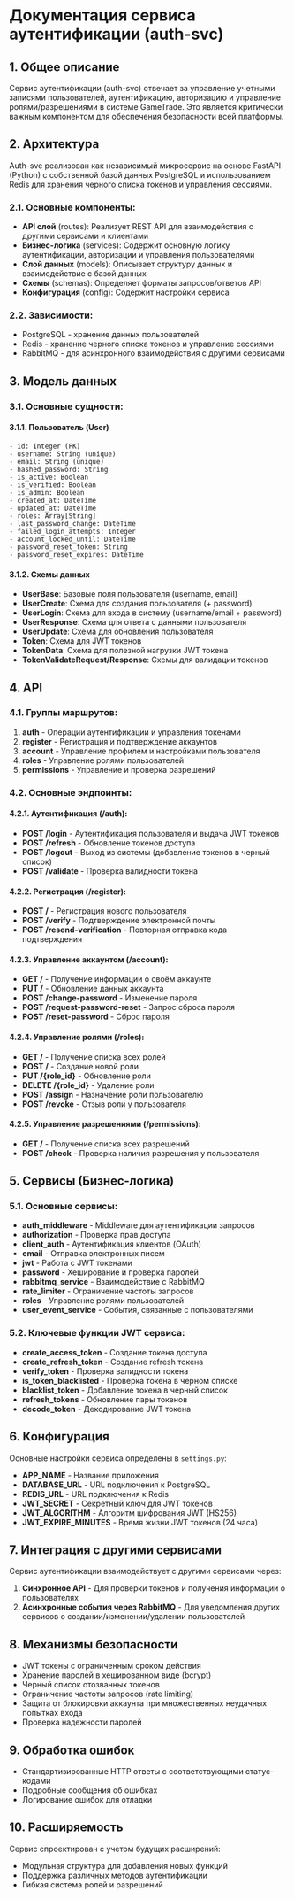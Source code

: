 # Документация сервиса аутентификации (auth-svc)

## 1. Общее описание

Сервис аутентификации (auth-svc) отвечает за управление учетными записями пользователей, аутентификацию, авторизацию и управление ролями/разрешениями в системе GameTrade. Это является критически важным компонентом для обеспечения безопасности всей платформы.

## 2. Архитектура

Auth-svc реализован как независимый микросервис на основе FastAPI (Python) с собственной базой данных PostgreSQL и использованием Redis для хранения черного списка токенов и управления сессиями.

### 2.1. Основные компоненты:

- **API слой** (routes): Реализует REST API для взаимодействия с другими сервисами и клиентами
- **Бизнес-логика** (services): Содержит основную логику аутентификации, авторизации и управления пользователями
- **Слой данных** (models): Описывает структуру данных и взаимодействие с базой данных
- **Схемы** (schemas): Определяет форматы запросов/ответов API
- **Конфигурация** (config): Содержит настройки сервиса

### 2.2. Зависимости:

- PostgreSQL - хранение данных пользователей
- Redis - хранение черного списка токенов и управление сессиями
- RabbitMQ - для асинхронного взаимодействия с другими сервисами

## 3. Модель данных

### 3.1. Основные сущности:

#### 3.1.1. Пользователь (User)

```
- id: Integer (PK)
- username: String (unique)
- email: String (unique)
- hashed_password: String
- is_active: Boolean
- is_verified: Boolean
- is_admin: Boolean
- created_at: DateTime
- updated_at: DateTime
- roles: Array[String]
- last_password_change: DateTime
- failed_login_attempts: Integer
- account_locked_until: DateTime
- password_reset_token: String
- password_reset_expires: DateTime
```

#### 3.1.2. Схемы данных

- **UserBase**: Базовые поля пользователя (username, email)
- **UserCreate**: Схема для создания пользователя (+ password)
- **UserLogin**: Схема для входа в систему (username/email + password)
- **UserResponse**: Схема для ответа с данными пользователя
- **UserUpdate**: Схема для обновления пользователя
- **Token**: Схема для JWT токенов
- **TokenData**: Схема для полезной нагрузки JWT токена
- **TokenValidateRequest/Response**: Схемы для валидации токенов

## 4. API

### 4.1. Группы маршрутов:

1. **auth** - Операции аутентификации и управления токенами
2. **register** - Регистрация и подтверждение аккаунтов
3. **account** - Управление профилем и настройками пользователя
4. **roles** - Управление ролями пользователей
5. **permissions** - Управление и проверка разрешений

### 4.2. Основные эндпоинты:

#### 4.2.1. Аутентификация (/auth):

- **POST /login** - Аутентификация пользователя и выдача JWT токенов
- **POST /refresh** - Обновление токенов доступа
- **POST /logout** - Выход из системы (добавление токенов в черный список)
- **POST /validate** - Проверка валидности токена

#### 4.2.2. Регистрация (/register):

- **POST /** - Регистрация нового пользователя
- **POST /verify** - Подтверждение электронной почты
- **POST /resend-verification** - Повторная отправка кода подтверждения

#### 4.2.3. Управление аккаунтом (/account):

- **GET /** - Получение информации о своём аккаунте
- **PUT /** - Обновление данных аккаунта
- **POST /change-password** - Изменение пароля
- **POST /request-password-reset** - Запрос сброса пароля
- **POST /reset-password** - Сброс пароля

#### 4.2.4. Управление ролями (/roles):

- **GET /** - Получение списка всех ролей
- **POST /** - Создание новой роли
- **PUT /{role_id}** - Обновление роли
- **DELETE /{role_id}** - Удаление роли
- **POST /assign** - Назначение роли пользователю
- **POST /revoke** - Отзыв роли у пользователя

#### 4.2.5. Управление разрешениями (/permissions):

- **GET /** - Получение списка всех разрешений
- **POST /check** - Проверка наличия разрешения у пользователя

## 5. Сервисы (Бизнес-логика)

### 5.1. Основные сервисы:

- **auth_middleware** - Middleware для аутентификации запросов
- **authorization** - Проверка прав доступа
- **client_auth** - Аутентификация клиентов (OAuth)
- **email** - Отправка электронных писем
- **jwt** - Работа с JWT токенами
- **password** - Хеширование и проверка паролей
- **rabbitmq_service** - Взаимодействие с RabbitMQ
- **rate_limiter** - Ограничение частоты запросов
- **roles** - Управление ролями пользователей
- **user_event_service** - События, связанные с пользователями

### 5.2. Ключевые функции JWT сервиса:

- **create_access_token** - Создание токена доступа
- **create_refresh_token** - Создание refresh токена
- **verify_token** - Проверка валидности токена
- **is_token_blacklisted** - Проверка токена в черном списке
- **blacklist_token** - Добавление токена в черный список
- **refresh_tokens** - Обновление пары токенов
- **decode_token** - Декодирование JWT токена

## 6. Конфигурация

Основные настройки сервиса определены в `settings.py`:

- **APP_NAME** - Название приложения
- **DATABASE_URL** - URL подключения к PostgreSQL
- **REDIS_URL** - URL подключения к Redis
- **JWT_SECRET** - Секретный ключ для JWT токенов
- **JWT_ALGORITHM** - Алгоритм шифрования JWT (HS256)
- **JWT_EXPIRE_MINUTES** - Время жизни JWT токенов (24 часа)

## 7. Интеграция с другими сервисами

Сервис аутентификации взаимодействует с другими сервисами через:

1. **Синхронное API** - Для проверки токенов и получения информации о пользователях
2. **Асинхронные события через RabbitMQ** - Для уведомления других сервисов о создании/изменении/удалении пользователей

## 8. Механизмы безопасности

- JWT токены с ограниченным сроком действия
- Хранение паролей в хешированном виде (bcrypt)
- Черный список отозванных токенов
- Ограничение частоты запросов (rate limiting)
- Защита от блокировки аккаунта при множественных неудачных попытках входа
- Проверка надежности паролей

## 9. Обработка ошибок

- Стандартизированные HTTP ответы с соответствующими статус-кодами
- Подробные сообщения об ошибках
- Логирование ошибок для отладки

## 10. Расширяемость

Сервис спроектирован с учетом будущих расширений:
- Модульная структура для добавления новых функций
- Поддержка различных методов аутентификации
- Гибкая система ролей и разрешений 